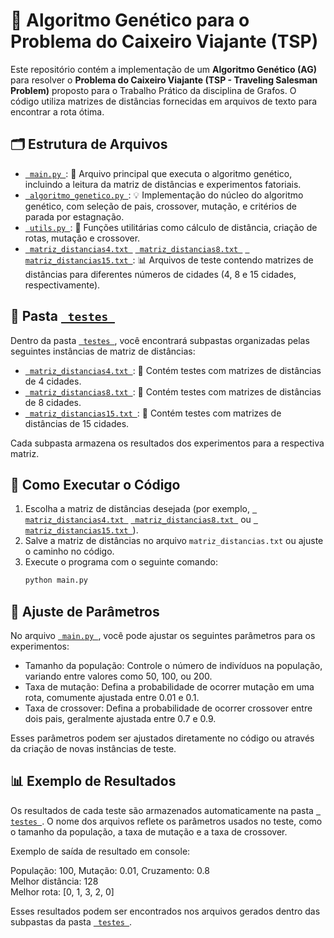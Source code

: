 # 🧬 Algoritmo Genético para o Problema do Caixeiro Viajante (TSP)

Este repositório contém a implementação de um **Algoritmo Genético (AG)** para resolver o **Problema do Caixeiro Viajante (TSP - Traveling Salesman Problem)** proposto para o Trabalho Prático da disciplina de Grafos. O código utiliza matrizes de distâncias fornecidas em arquivos de texto para encontrar a rota ótima.

## 🗂️ Estrutura de Arquivos

- [`  main.py  `](./main.py): 🚀 Arquivo principal que executa o algoritmo genético, incluindo a leitura da matriz de distâncias e experimentos fatoriais.
- [`  algoritmo_genetico.py  `](./algoritmo_genetico.py): 💡 Implementação do núcleo do algoritmo genético, com seleção de pais, crossover, mutação, e critérios de parada por estagnação.
- [`  utils.py  `](./utils.py): 🔧 Funções utilitárias como cálculo de distância, criação de rotas, mutação e crossover.
- [`  matriz_distancias4.txt  `](./matriz_distancias4.txt) [`  matriz_distancias8.txt  `](./matriz_distancias8.txt) [`  matriz_distancias15.txt  `](./matriz_distancias15.txt): 📊 Arquivos de teste contendo matrizes de distâncias para diferentes números de cidades (4, 8 e 15 cidades, respectivamente).

## 📂 Pasta [`  testes  `](./testes)

Dentro da pasta [`  testes  `](./testes), você encontrará subpastas organizadas pelas seguintes instâncias de matriz de distâncias:

- [`  matriz_distancias4.txt  `](./matriz_distancias4.txt): 🔢 Contém testes com matrizes de distâncias de 4 cidades.
- [`  matriz_distancias8.txt  `](./matriz_distancias8.txt): 🔢 Contém testes com matrizes de distâncias de 8 cidades.
- [`  matriz_distancias15.txt  `](./matriz_distancias15.txt): 🔢 Contém testes com matrizes de distâncias de 15 cidades.

Cada subpasta armazena os resultados dos experimentos para a respectiva matriz.

## 🚀 Como Executar o Código

1. Escolha a matriz de distâncias desejada (por exemplo, [`  matriz_distancias4.txt  `](./matriz_distancias4.txt) [`  matriz_distancias8.txt  `](./matriz_distancias8.txt) ou [`  matriz_distancias15.txt  `](./matriz_distancias15.txt)).
2. Salve a matriz de distâncias no arquivo `matriz_distancias.txt` ou ajuste o caminho no código.
3. Execute o programa com o seguinte comando:
   ```bash
   python main.py

## 🔧 Ajuste de Parâmetros

No arquivo [`  main.py  `](./main.py), você pode ajustar os seguintes parâmetros para os experimentos:  

- Tamanho da população: Controle o número de indivíduos na população, variando entre valores como 50, 100, ou 200.
- Taxa de mutação: Defina a probabilidade de ocorrer mutação em uma rota, comumente ajustada entre 0.01 e 0.1.
- Taxa de crossover: Defina a probabilidade de ocorrer crossover entre dois pais, geralmente ajustada entre 0.7 e 0.9.

Esses parâmetros podem ser ajustados diretamente no código ou através da criação de novas instâncias de teste.

## 📊 Exemplo de Resultados

Os resultados de cada teste são armazenados automaticamente na pasta [`  testes  `](./testes). O nome dos arquivos reflete os parâmetros usados no teste, como o tamanho da população, a taxa de mutação e a taxa de crossover.

Exemplo de saída de resultado em console:

População: 100, Mutação: 0.01, Cruzamento: 0.8  
Melhor distância: 128  
Melhor rota: [0, 1, 3, 2, 0]  

Esses resultados podem ser encontrados nos arquivos gerados dentro das subpastas da pasta [`  testes  `](./testes).
